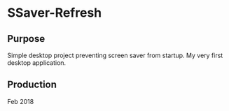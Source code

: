# SSaver-Refresh

## Purpose

Simple desktop project preventing screen saver from startup. My very first desktop application.

## Production

Feb 2018
